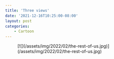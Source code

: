```yaml
---
title: 'Three views'
date: '2021-12-16T10:25:00-08:00'
layout: post
categories:
    - Cartoon
---
```


<figure class="wp-block-image size-full">[![](/assets/img/2022/02/the-rest-of-us.jpg)](/assets/img/2022/02/the-rest-of-us.jpg)</figure>